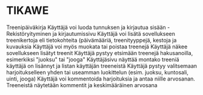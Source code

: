 # TIKAWE
Treenipäiväkirja
Käyttäjä voi luoda tunnuksen ja kirjautua sisään  - Rekistöryityminen ja kirjautumissivu
Käyttäjä voi lisätä sovellukseen treenikertoja eli tietokohteita (päivämääriä, treenityyppejä, kestoja ja kuvauksia
Käyttäjä voi myös muokata tai poistaa treenejä
Käyttäjä näkee sovellukseen lisätyt treenit
Käyttäjä pystyy etsimään treenejä hakusanoilla, esimerkiksi "juoksu" tai "jooga"
Käyttäjäsivu näyttää montako treeniä käyttäjä on lisännyt ja listan käyttäjän treeneistä
Käyttäjä pystyy valitsemaan harjoitukselleen yhden tai useamman luokittelun (esim. juoksu, kuntosali, uinti, jooga)
Käyttäjä voi kommentoida harjoituksia ja antaa niille arvosanan. Treeneistä näytetään kommentit ja keskimääräinen arvosana
